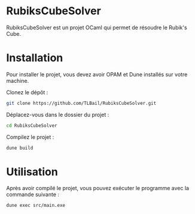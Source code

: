 # RubiksCubeSolver
RubiksCubeSolver est un projet OCaml qui permet de résoudre le Rubik's Cube.


# Installation
Pour installer le projet, vous devez avoir OPAM et Dune installés sur votre machine.

Clonez le dépôt :
```sh
git clone https://github.com/TLBail/RubiksCubeSolver.git
```
Déplacez-vous dans le dossier du projet :
```sh
cd RubiksCubeSolver
```
Compilez le projet :
```sh
dune build
```
# Utilisation
Après avoir compilé le projet, vous pouvez exécuter le programme avec la commande suivante :

```sh
dune exec src/main.exe
```
